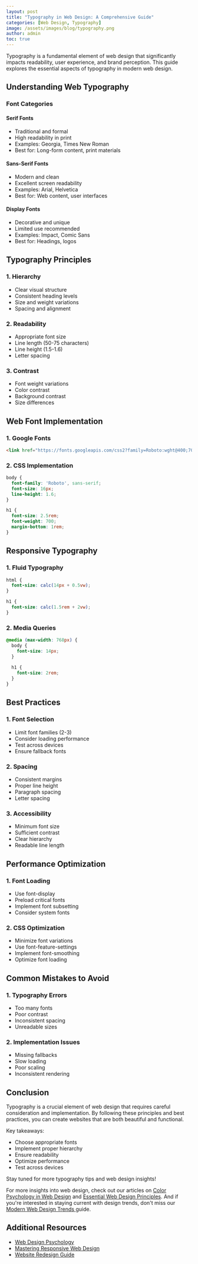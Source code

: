 ```yaml
---
layout: post
title: "Typography in Web Design: A Comprehensive Guide"
categories: [Web Design, Typography]
image: /assets/images/blog/typography.png
author: admin
toc: true
---
```


Typography is a fundamental element of web design that significantly impacts readability, user experience, and brand perception. This guide explores the essential aspects of typography in modern web design.

## Understanding Web Typography

### Font Categories

#### Serif Fonts
- Traditional and formal
- High readability in print
- Examples: Georgia, Times New Roman
- Best for: Long-form content, print materials

#### Sans-Serif Fonts
- Modern and clean
- Excellent screen readability
- Examples: Arial, Helvetica
- Best for: Web content, user interfaces

#### Display Fonts
- Decorative and unique
- Limited use recommended
- Examples: Impact, Comic Sans
- Best for: Headings, logos

## Typography Principles

### 1. Hierarchy
- Clear visual structure
- Consistent heading levels
- Size and weight variations
- Spacing and alignment

### 2. Readability
- Appropriate font size
- Line length (50-75 characters)
- Line height (1.5-1.6)
- Letter spacing

### 3. Contrast
- Font weight variations
- Color contrast
- Background contrast
- Size differences

## Web Font Implementation

### 1. Google Fonts
```html
<link href="https://fonts.googleapis.com/css2?family=Roboto:wght@400;700&display=swap" rel="stylesheet">
```

### 2. CSS Implementation
```css
body {
  font-family: 'Roboto', sans-serif;
  font-size: 16px;
  line-height: 1.6;
}

h1 {
  font-size: 2.5rem;
  font-weight: 700;
  margin-bottom: 1rem;
}
```

## Responsive Typography

### 1. Fluid Typography
```css
html {
  font-size: calc(14px + 0.5vw);
}

h1 {
  font-size: calc(1.5rem + 2vw);
}
```

### 2. Media Queries
```css
@media (max-width: 768px) {
  body {
    font-size: 14px;
  }
  
  h1 {
    font-size: 2rem;
  }
}
```

## Best Practices

### 1. Font Selection
- Limit font families (2-3)
- Consider loading performance
- Test across devices
- Ensure fallback fonts

### 2. Spacing
- Consistent margins
- Proper line height
- Paragraph spacing
- Letter spacing

### 3. Accessibility
- Minimum font size
- Sufficient contrast
- Clear hierarchy
- Readable line length

## Performance Optimization

### 1. Font Loading
- Use font-display
- Preload critical fonts
- Implement font subsetting
- Consider system fonts

### 2. CSS Optimization
- Minimize font variations
- Use font-feature-settings
- Implement font-smoothing
- Optimize font loading

## Common Mistakes to Avoid

### 1. Typography Errors
- Too many fonts
- Poor contrast
- Inconsistent spacing
- Unreadable sizes

### 2. Implementation Issues
- Missing fallbacks
- Slow loading
- Poor scaling
- Inconsistent rendering

## Conclusion
Typography is a crucial element of web design that requires careful consideration and implementation. By following these principles and best practices, you can create websites that are both beautiful and functional.

Key takeaways:
- Choose appropriate fonts
- Implement proper hierarchy
- Ensure readability
- Optimize performance
- Test across devices

Stay tuned for more typography tips and web design insights!

For more insights into web design, check out our articles on [Color Psychology in Web Design](/color-psychology-web-design/) and [Essential Web Design Principles](/essential-web-design-principles/). And if you're interested in staying current with design trends, don't miss our [Modern Web Design Trends ](/modern-web-design-trends/) guide.

## Additional Resources

- [Web Design Psychology](/web-design-psychology/)
- [Mastering Responsive Web Design](/mastering-responsive-web-design/)
- [Website Redesign Guide](/website-redesign-guide/) 